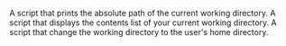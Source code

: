 A script that prints the absolute path of the current working directory.
A script that displays the contents list of your current working directory.
A script that change the working directory to the user's home directory.
